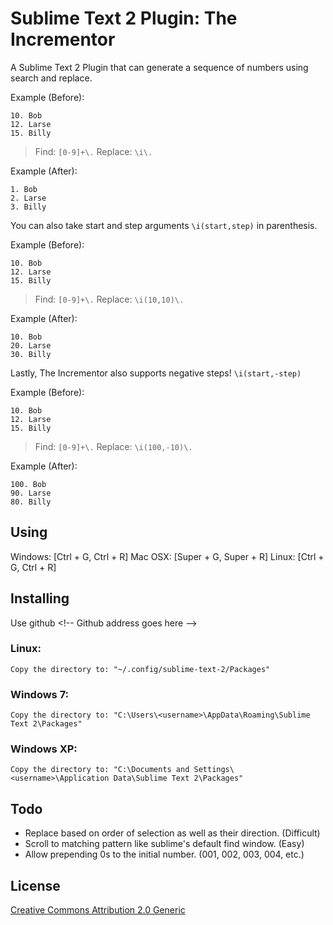 # Sublime Text 2 Plugin: The Incrementor

A Sublime Text 2 Plugin that can generate a sequence of numbers using search and replace.

Example (Before):

    10. Bob
    12. Larse
    15. Billy

> Find: `[0-9]+\.`
> Replace: `\i\.`

Example (After):

    1. Bob
    2. Larse
    3. Billy

You can also take start and step arguments `\i(start,step)` in parenthesis.

Example (Before):

    10. Bob
    12. Larse
    15. Billy

> Find: `[0-9]+\.`
> Replace: `\i(10,10)\.`

Example (After):

    10. Bob
    20. Larse
    30. Billy

Lastly, The Incrementor also supports negative steps! `\i(start,-step)`

Example (Before):

    10. Bob
    12. Larse
    15. Billy

> Find: `[0-9]+\.`
> Replace: `\i(100,-10)\.`

Example (After):

    100. Bob
    90. Larse
    80. Billy

## Using

Windows: [Ctrl + G, Ctrl + R]
Mac OSX: [Super + G, Super + R]
Linux: [Ctrl + G, Ctrl + R]

## Installing

Use github <\!-- Github address goes here -->

### Linux:

    Copy the directory to: "~/.config/sublime-text-2/Packages"

### Windows 7:

    Copy the directory to: "C:\Users\<username>\AppData\Roaming\Sublime Text 2\Packages"

### Windows XP:

    Copy the directory to: "C:\Documents and Settings\<username>\Application Data\Sublime Text 2\Packages"

## Todo

- Replace based on order of selection as well as their direction. (Difficult)
- Scroll to matching pattern like sublime's default find window. (Easy)
- Allow prepending 0s to the initial number. (001, 002, 003, 004, etc.)

## License

[Creative Commons Attribution 2.0 Generic](http://creativecommons.org/licenses/by/2.0/)